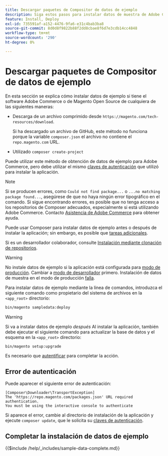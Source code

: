 ```yaml
---
title: Descargar paquetes de Compositor de datos de ejemplo
description: Siga estos pasos para instalar datos de muestra de Adobe Commerce mediante el Compositor PHP Package Manager.
feature: Install, Deploy
exl-id: 735591af-a152-4476-9fa6-e31c4bab3ba8
source-git-commit: 8d0d8f9822b88f2dd8cbae8f6d7e3cdb14cc4848
workflow-type: tm+mt
source-wordcount: '290'
ht-degree: 0%

---
```


# Descargar paquetes de Compositor de datos de ejemplo

En esta sección se explica cómo instalar datos de ejemplo si tiene el software Adobe Commerce o de Magento Open Source de cualquiera de las siguientes maneras:

* Descarga de un archivo comprimido desde `https://magento.com/tech-resources/download`.

  Si ha descargado un archivo de GitHub, este método no funciona porque la variable `composer.json` el archivo no contiene el `repo.magento.com` URL.

* Utilizado `composer create-project`

Puede utilizar este método de obtención de datos de ejemplo para Adobe Commerce, pero debe utilizar el mismo [claves de autenticación](../prerequisites/authentication-keys.md) que utilizó para instalar la aplicación.

>[!NOTE]
>
>Si se producen errores, como `Could not find package...` o `...no matching package found...`, asegúrese de que no haya ningún error tipográfico en el comando. Si sigue encontrando errores, es posible que no tenga acceso a los repositorios de Composer adecuados, especialmente si está utilizando Adobe Commerce. Contacto [Asistencia de Adobe Commerce](https://support.magento.com/hc/en-us) para obtener ayuda.

Puede usar Composer para instalar datos de ejemplo antes o después de instalar la aplicación; sin embargo, es posible que [tareas adicionales](remove-or-update.md).

Si es un desarrollador colaborador, consulte [Instalación mediante clonación de repositorios](git-repositories.md).

>[!WARNING]
>
>No instale datos de ejemplo si la aplicación está configurada para [modo de producción](../../configuration/bootstrap/application-modes.md#production-mode). Cambiar a [modo de desarrollador](../../configuration/bootstrap/application-modes.md#developer-mode) primero. Instalación de datos de muestra en el modo de producción [falla](https://support.magento.com/hc/en-us/articles/360033824571#symptom-production-mode-trouble-samp-prod-).

Para instalar datos de ejemplo mediante la línea de comandos, introduzca el siguiente comando como propietario del sistema de archivos en la `<app_root>` directorio:

```bash
bin/magento sampledata:deploy
```

>[!WARNING]
>
>Si va a instalar datos de ejemplo _después_ Al instalar la aplicación, también debe ejecutar el siguiente comando para actualizar la base de datos y el esquema en la `<app_root>` directorio:

```bash
bin/magento setup:upgrade
```

Es necesario que [autentificar](../prerequisites/authentication-keys.md) para completar la acción.

## Error de autenticación

Puede aparecer el siguiente error de autenticación:

```terminal
[Composer\Downloader\TransportException]
The 'https://repo.magento.com/packages.json' URL required authentication.
You must be using the interactive console to authenticate
```

Si aparece el error, cambie al directorio de instalación de la aplicación y ejecute `composer update`, que le solicita su [claves de autenticación](../prerequisites/authentication-keys.md).

## Completar la instalación de datos de ejemplo

{{$include /help/_includes/sample-data-complete.md}}
